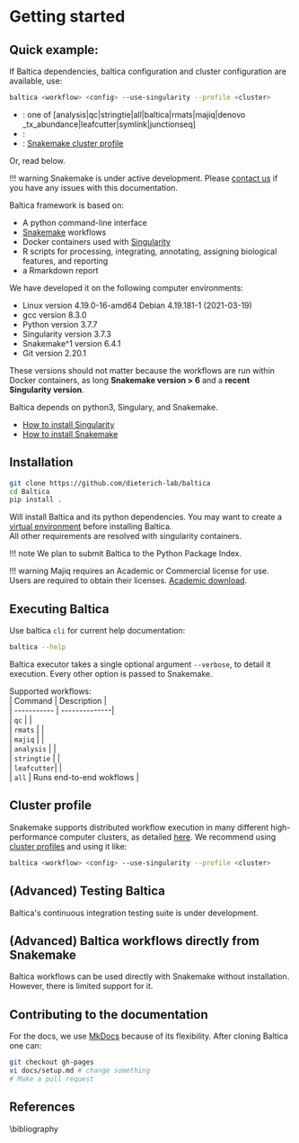 # Getting started

## Quick example:

If Baltica dependencies, baltica configuration and cluster configuration are available, use:
```bash
baltica <workflow> <config> --use-singularity --profile <cluster>
```
- **<workflow>**: one of [analysis|qc|stringtie|all|baltica|rmats|majiq|denovo
               _tx_abundance|leafcutter|symlink|junctionseq]
- **<config>**: 
- **<cluster>**: [Snakemake cluster profile](https://snakemake.readthedocs.io/en/stable/executing/cli.html#profiles) 

Or, read below.

!!! warning
    Snakemake is under active development. Please [contact us](https://github.com/dieterich-lab/Baltica/issues) if you have any issues with this documentation.

Baltica framework is based on:
- A python command-line interface
- [Snakemake](https://snakemake.readthedocs.io/en/stable/) workflows
- Docker containers used with [Singularity](https://sylabs.io/singularity/)
- R scripts for processing, integrating, annotating, assigning biological features, and reporting
- a Rmarkdown report

We have developed it on the following computer environments:
<!--  cat /proc/version -->
- Linux version 4.19.0-16-amd64 Debian 4.19.181-1 (2021-03-19)
- gcc version 8.3.0 
- Python version 3.7.7
- Singularity version 3.7.3
- Snakemake^1 version 6.4.1
- Git version 2.20.1

These versions should not matter because the workflows are run within Docker containers, as long **Snakemake version > 6** and a **recent Singularity version**.

Baltica depends on python3, Singulary, and Snakemake.
- [How to install Singularity](https://sylabs.io/guides/3.0/user-guide/installation.html)
- [How to install Snakemake](https://snakemake.readthedocs.io/en/stable/getting_started/installation.html) 

## Installation

```bash
git clone https://github.com/dieterich-lab/baltica
cd Baltica
pip install .
```
Will install Baltica and its python dependencies. You may want to create a [virtual environment](https://realpython.com/python-virtual-environments-a-primer/) before installing Baltica.  
All other requirements are resolved with singularity containers.

!!! note
    We plan to submit Baltica to the Python Package Index.

!!! warning
    Majiq requires an Academic or Commercial license for use. Users are required to obtain their licenses. [Academic download](https://majiq.biociphers.org/app_download/).

## Executing Baltica
Use baltica `cli` for current help documentation:
```bash
baltica --help
```

Baltica executor takes a single optional argument `--verbose`, to detail it execution. Every other option is passed to Snakemake.

Supported  workflows:  
| Command     |  Description  |  
| ----------- | --------------|  
| `qc`        |  |  
| `rmats`     |  |  
| `majiq`     |  |  
| `analysis`  |  |  
| `stringtie` |  |  
| `leafcutter`|  |  
| `all`       | Runs end-to-end wokflows |  

## Cluster profile

Snakemake supports distributed workflow execution in many different high-performance computer clusters, as detailed [here](https://snakemake.readthedocs.io/en/stable/executing/cluster.html?highlight=profile#cluster-execution). We recommend using [cluster profiles](https://snakemake.readthedocs.io/en/stable/executing/cli.html#profiles) and using it like: 

```bash
baltica <workflow> <config> --use-singularity --profile <cluster> 
```

## (Advanced) Testing Baltica 
Baltica's continuous integration testing suite is under development.

## (Advanced) Baltica workflows directly from Snakemake

Baltica workflows can be used directly with Snakemake without installation. However, there is limited support for it.

## Contributing to the documentation
For the docs, we use [MkDocs](https://www.mkdocs.org/) because of its flexibility. After cloning Baltica one can:

```bash
git checkout gh-pages
vi docs/setup.md # change something
# Make a pull request
```

## References

[^1]: If you use Baltica, also please [cite Snakemake](https://bioinformatics.oxfordjournals.org/content/28/19/2520)
[^2]: If you use Majiq results, please [cite it]( https://elifesciences.org/articles/11752)
[^3]: If you use Leafcutter results, please [cite it](https://www.nature.com/articles/s41588-017-0004-9)
[^4]: If you use rMATS, please [cite it](https://www.pnas.org/content/111/51/E5593) 
[^5]: If you use Junctionseq results, please [cite it](http://nar.oxfordjournals.org/content/early/2016/06/07/nar.gkw501.full)
[^6]: If you use the Baltica's analysis module, please also [cite Stringtie](https://www.nature.com/articles/nbt.3122)


\bibliography

